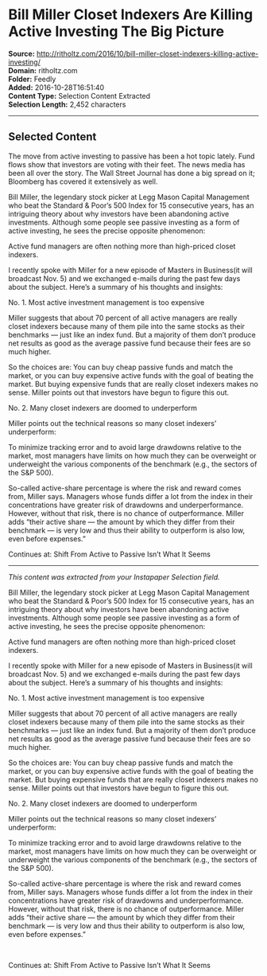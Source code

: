 # Bill Miller Closet Indexers Are Killing Active Investing The Big Picture

**Source:** http://ritholtz.com/2016/10/bill-miller-closet-indexers-killing-active-investing/  
**Domain:** ritholtz.com  
**Folder:** Feedly  
**Added:** 2016-10-28T16:51:40  
**Content Type:** Selection Content Extracted  
**Selection Length:** 2,452 characters  


---

## Selected Content

The move from active investing to passive has been a hot topic lately. Fund flows show that investors are voting with their feet. The news media has been all over the story. The Wall Street Journal has done a big spread on it; Bloomberg has covered it extensively as well.

Bill Miller, the legendary stock picker at Legg Mason Capital Management who beat the Standard & Poor’s 500 Index for 15 consecutive years, has an intriguing theory about why investors have been abandoning active investments. Although some people see passive investing as a form of active investing, he sees the precise opposite phenomenon:

Active fund managers are often nothing more than high-priced closet indexers.

I recently spoke with Miller for a new episode of Masters in Business(it will broadcast Nov. 5) and we exchanged e-mails during the past few days about the subject. Here’s a summary of his thoughts and insights:

No. 1. Most active investment management is too expensive

Miller suggests that about 70 percent of all active managers are really closet indexers because many of them pile into the same stocks as their benchmarks — just like an index fund. But a majority of them don’t produce net results as good as the average passive fund because their fees are so much higher.

So the choices are: You can buy cheap passive funds and match the market, or you can buy expensive active funds with the goal of beating the market. But buying expensive funds that are really closet indexers makes no sense. Miller points out that investors have begun to figure this out.

No. 2. Many closet indexers are doomed to underperform

Miller points out the technical reasons so many closet indexers’ underperform:

To minimize tracking error and to avoid large drawdowns relative to the market, most managers have limits on how much they can be overweight or underweight the various components of the benchmark (e.g., the sectors of the S&P 500).

So-called active-share percentage is where the risk and reward comes from, Miller says. Managers whose funds differ a lot from the index in their concentrations have greater risk of drawdowns and underperformance. However, without that risk, there is no chance of outperformance. Miller adds “their active share — the amount by which they differ from their benchmark — is very low and thus their ability to outperform is also low, even before expenses.”

Continues at: Shift From Active to Passive Isn’t What It Seems

---

*This content was extracted from your Instapaper Selection field.*

Bill Miller, the legendary stock picker at Legg Mason Capital Management who beat the Standard & Poor’s 500 Index for 15 consecutive years, has an intriguing theory about why investors have been abandoning active investments. Although some people see passive investing as a form of active investing, he sees the precise opposite phenomenon:

Active fund managers are often nothing more than high-priced closet indexers.

I recently spoke with Miller for a new episode of Masters in Business(it will broadcast Nov. 5) and we exchanged e-mails during the past few days about the subject. Here’s a summary of his thoughts and insights:

No. 1. Most active investment management is too expensive

Miller suggests that about 70 percent of all active managers are really closet indexers because many of them pile into the same stocks as their benchmarks — just like an index fund. But a majority of them don’t produce net results as good as the average passive fund because their fees are so much higher.

So the choices are: You can buy cheap passive funds and match the market, or you can buy expensive active funds with the goal of beating the market. But buying expensive funds that are really closet indexers makes no sense. Miller points out that investors have begun to figure this out.

No. 2. Many closet indexers are doomed to underperform

Miller points out the technical reasons so many closet indexers’ underperform:

To minimize tracking error and to avoid large drawdowns relative to the market, most managers have limits on how much they can be overweight or underweight the various components of the benchmark (e.g., the sectors of the S&P 500).

So-called active-share percentage is where the risk and reward comes from, Miller says. Managers whose funds differ a lot from the index in their concentrations have greater risk of drawdowns and underperformance. However, without that risk, there is no chance of outperformance. Miller adds “their active share — the amount by which they differ from their benchmark — is very low and thus their ability to outperform is also low, even before expenses.”

 

Continues at: Shift From Active to Passive Isn’t What It Seems
